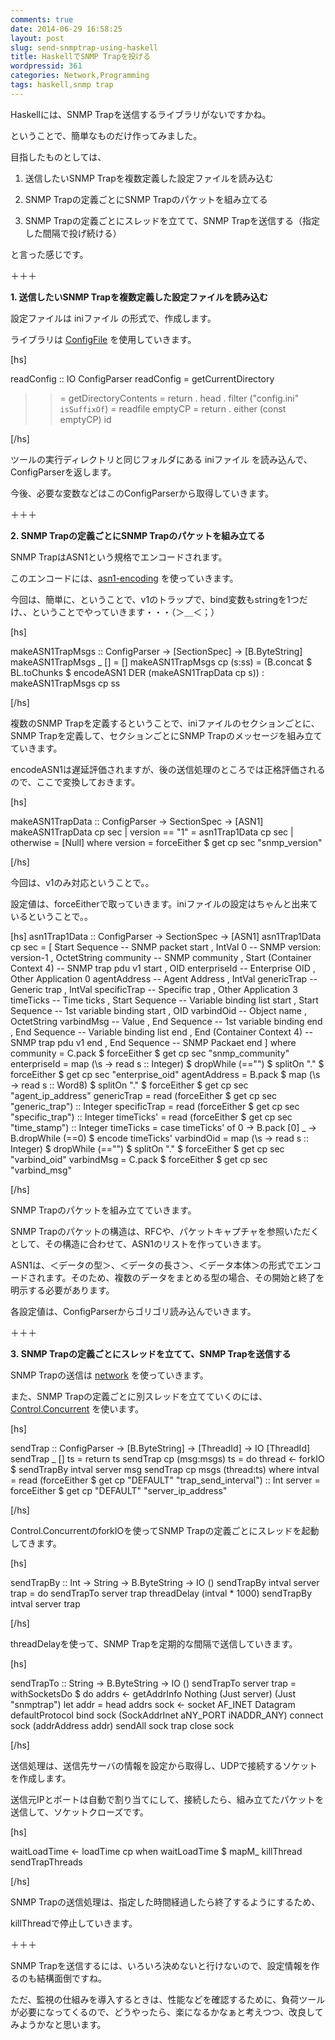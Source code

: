 ```yaml
---
comments: true
date: 2014-06-29 16:58:25
layout: post
slug: send-snmptrap-using-haskell
title: HaskellでSNMP Trapを投げる
wordpressid: 361
categories: Network,Programming
tags: haskell,snmp trap
---
```


Haskellには、SNMP Trapを送信するライブラリがないですかね。

ということで、簡単なものだけ作ってみました。

目指したものとしては、



	
  1. 送信したいSNMP Trapを複数定義した設定ファイルを読み込む

	
  2. SNMP Trapの定義ごとにSNMP Trapのパケットを組み立てる

	
  3. SNMP Trapの定義ごとにスレッドを立てて、SNMP Trapを送信する（指定した間隔で投げ続ける）


と言った感じです。

<!-- more -->

＋＋＋

**1. 送信したいSNMP Trapを複数定義した設定ファイルを読み込む**

設定ファイルは iniファイル の形式で、作成します。

ライブラリは [ConfigFile](https://hackage.haskell.org/package/ConfigFile) を使用していきます。

[hs]

readConfig :: IO ConfigParser
readConfig =
  getCurrentDirectory
  >>= getDirectoryContents
  >>= return . head . filter ("config.ini" `isSuffixOf`)
  >>= readfile emptyCP
  >>= return . either (const emptyCP) id

[/hs]

ツールの実行ディレクトリと同じフォルダにある iniファイル を読み込んで、ConfigParserを返します。

今後、必要な変数などはこのConfigParserから取得していきます。

＋＋＋

**2. SNMP Trapの定義ごとにSNMP Trapのパケットを組み立てる**

SNMP TrapはASN1という規格でエンコードされます。

このエンコードには、[asn1-encoding](http://hackage.haskell.org/package/asn1-encoding) を使っていきます。

今回は、簡単に、ということで、v1のトラップで、bind変数もstringを1つだけ、、ということでやっていきます・・・（＞＿＜；）

[hs]

makeASN1TrapMsgs :: ConfigParser -> [SectionSpec] -> [B.ByteString]
makeASN1TrapMsgs _ [] = []
makeASN1TrapMsgs cp (s:ss) = (B.concat $ BL.toChunks $ encodeASN1 DER (makeASN1TrapData cp s)) : makeASN1TrapMsgs cp ss

[/hs]

複数のSNMP Trapを定義するということで、iniファイルのセクションごとに、SNMP Trapを定義して、セクションごとにSNMP Trapのメッセージを組み立てていきます。

encodeASN1は遅延評価されますが、後の送信処理のところでは正格評価されるので、ここで変換しておきます。

[hs]

makeASN1TrapData :: ConfigParser -> SectionSpec -> [ASN1]
makeASN1TrapData cp sec | version == "1" = asn1Trap1Data cp sec
                        | otherwise = [Null]
  where version = forceEither $ get cp sec "snmp_version"

[/hs]

今回は、v1のみ対応ということで。。

設定値は、forceEitherで取っていきます。iniファイルの設定はちゃんと出来ているということで。。

[hs]
asn1Trap1Data :: ConfigParser -> SectionSpec -> [ASN1]
asn1Trap1Data cp sec = [ Start Sequence                   -- SNMP packet start
                       , IntVal 0                         -- SNMP version: version-1
                       , OctetString community            -- SNMP community
                       , Start (Container Context 4)      -- SNMP trap pdu v1 start
                       , OID enterpriseId                 -- Enterprise OID
                       , Other Application 0 agentAddress -- Agent Address
                       , IntVal genericTrap               -- Generic trap
                       , IntVal specificTrap              -- Specific trap
                       , Other Application 3 timeTicks    -- Time ticks
                       , Start Sequence                   -- Variable binding list start
                       , Start Sequence                   -- 1st variable binding start
                       , OID varbindOid                   -- Object name
                       , OctetString varbindMsg           -- Value
                       , End Sequence                     -- 1st variable binding end
                       , End Sequence                     -- Variable binding list end
                       , End (Container Context 4)        -- SNMP trap pdu v1 end
                       , End Sequence                     -- SNMP Packaet end
                       ]
  where community = C.pack $ forceEither $ get cp sec "snmp_community"
        enterpriseId = map (\s -> read s :: Integer) $ dropWhile (=="") $ splitOn "." $ forceEither $ get cp sec "enterprise_oid"
        agentAddress = B.pack $ map (\s -> read s :: Word8) $ splitOn "." $ forceEither $ get cp sec "agent_ip_address"
        genericTrap = read (forceEither $ get cp sec "generic_trap") :: Integer
        specificTrap = read (forceEither $ get cp sec "specific_trap") :: Integer
        timeTicks' = read (forceEither $ get cp sec "time_stamp") :: Integer
        timeTicks = case timeTicks' of
          0 -> B.pack [0]
          _ -> B.dropWhile (==0) $ encode timeTicks'
        varbindOid = map (\s -> read s :: Integer) $ dropWhile (=="") $ splitOn "." $ forceEither $ get cp sec "varbind_oid"
        varbindMsg = C.pack $ forceEither $ get cp sec "varbind_msg"

[/hs]

SNMP Trapのパケットを組み立てていきます。

SNMP Trapのパケットの構造は、RFCや、パケットキャプチャを参照いただくとして、その構造に合わせて、ASN1のリストを作っていきます。

ASN1は、＜データの型＞、＜データの長さ＞、＜データ本体＞の形式でエンコードされます。そのため、複数のデータをまとめる型の場合、その開始と終了を明示する必要があります。

各設定値は、ConfigParserからゴリゴリ読み込んでいきます。

＋＋＋

**3. SNMP Trapの定義ごとにスレッドを立てて、SNMP Trapを送信する**

SNMP Trapの送信は [network](http://hackage.haskell.org/package/network) を使っていきます。

また、SNMP Trapの定義ごとに別スレッドを立てていくのには、[Control.Concurrent](https://hackage.haskell.org/package/base-4.7.0.0/docs/Control-Concurrent.html) を使います。

[hs]

sendTrap :: ConfigParser -> [B.ByteString] -> [ThreadId] -> IO [ThreadId]
sendTrap _ [] ts = return ts
sendTrap cp (msg:msgs) ts = do
  thread <- forkIO $ sendTrapBy intval server msg
  sendTrap cp msgs (thread:ts)
  where intval = read (forceEither $ get cp "DEFAULT" "trap_send_interval") :: Int
        server = forceEither $ get cp "DEFAULT" "server_ip_address"

[/hs]

Control.ConcurrentのforkIOを使ってSNMP Trapの定義ごとにスレッドを起動してきます。

[hs]

sendTrapBy :: Int -> String -> B.ByteString -> IO ()
sendTrapBy intval server trap = do
  sendTrapTo server trap
  threadDelay (intval * 1000)
  sendTrapBy intval server trap

[/hs]

threadDelayを使って、SNMP Trapを定期的な間隔で送信していきます。

[hs]

sendTrapTo :: String -> B.ByteString -> IO ()
sendTrapTo server trap = withSocketsDo $ do
  addrs <- getAddrInfo Nothing (Just server) (Just "snmptrap")
  let addr = head addrs
  sock <- socket AF_INET Datagram defaultProtocol
  bind sock (SockAddrInet aNY_PORT iNADDR_ANY)
  connect sock (addrAddress addr)
  sendAll sock trap
  close sock

[/hs]

送信処理は、送信先サーバの情報を設定から取得し、UDPで接続するソケットを作成します。

送信元IPとポートは自動で割り当てにして、接続したら、組み立てたパケットを送信して、ソケットクローズです。

[hs]

waitLoadTime <- loadTime cp
when waitLoadTime $ mapM_ killThread sendTrapThreads

[/hs]

SNMP Trapの送信処理は、指定した時間経過したら終了するようにするため、

killThreadで停止していきます。

＋＋＋

SNMP Trapを送信するには、いろいろ決めないと行けないので、設定情報を作るのも結構面倒ですね。

ただ、監視の仕組みを導入するときは、性能などを確認するために、負荷ツールが必要になってくるので、どうやったら、楽になるかなぁと考えつつ、改良してみようかなと思います。
